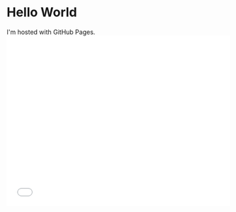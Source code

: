 <!DOCTYPE.html>
<html>
  <body>
  <h1>Hello World</h1>
  <p1>I'm hosted with GitHub Pages.</p1>
  <iframe src="//www.pixton.com/embed/vzdaextt" frameborder="0" width="100%" height="384" allowfullscreen></iframe>
  </body>
</html>
